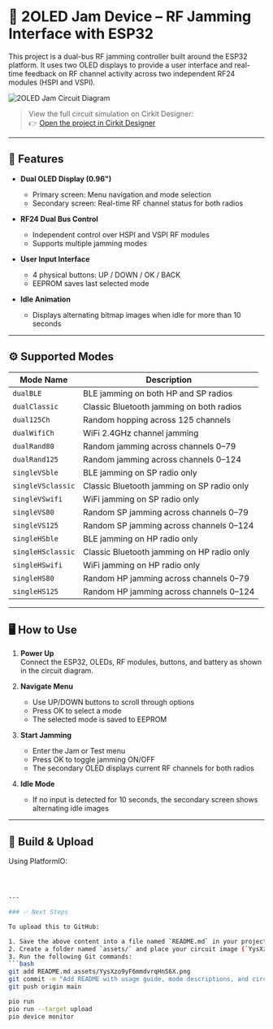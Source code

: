 # 📡 2OLED Jam Device – RF Jamming Interface with ESP32

This project is a dual-bus RF jamming controller built around the ESP32 platform. It uses two OLED displays to provide a user interface and real-time feedback on RF channel activity across two independent RF24 modules (HSPI and VSPI).

![2OLED Jam Circuit Diagram](assets/YysXzo9yF6mmdvrqHnS6X.png)

> View the full circuit simulation on Cirkit Designer:  
👉 [Open the project in Cirkit Designer](https://app.cirkitdesigner.com/project/64a3d173-33f8-48d8-96f6-68df3df7daf9)

---

## 🧩 Features

- **Dual OLED Display (0.96")**  
  - Primary screen: Menu navigation and mode selection  
  - Secondary screen: Real-time RF channel status for both radios

- **RF24 Dual Bus Control**  
  - Independent control over HSPI and VSPI RF modules  
  - Supports multiple jamming modes

- **User Input Interface**  
  - 4 physical buttons: UP / DOWN / OK / BACK  
  - EEPROM saves last selected mode

- **Idle Animation**  
  - Displays alternating bitmap images when idle for more than 10 seconds

---

## ⚙️ Supported Modes

| Mode Name         | Description                                      |
|-------------------|--------------------------------------------------|
| `dualBLE`         | BLE jamming on both HP and SP radios             |
| `dualClassic`     | Classic Bluetooth jamming on both radios         |
| `dual125Ch`       | Random hopping across 125 channels               |
| `dualWifiCh`      | WiFi 2.4GHz channel jamming                      |
| `dualRand80`      | Random jamming across channels 0–79              |
| `dualRand125`     | Random jamming across channels 0–124             |
| `singleVSble`     | BLE jamming on SP radio only                     |
| `singleVSclassic` | Classic Bluetooth jamming on SP radio only       |
| `singleVSwifi`    | WiFi jamming on SP radio only                    |
| `singleVS80`      | Random SP jamming across channels 0–79           |
| `singleVS125`     | Random SP jamming across channels 0–124          |
| `singleHSble`     | BLE jamming on HP radio only                     |
| `singleHSclassic` | Classic Bluetooth jamming on HP radio only       |
| `singleHSwifi`    | WiFi jamming on HP radio only                    |
| `singleHS80`      | Random HP jamming across channels 0–79           |
| `singleHS125`     | Random HP jamming across channels 0–124          |

---

## 🖥️ How to Use

1. **Power Up**  
   Connect the ESP32, OLEDs, RF modules, buttons, and battery as shown in the circuit diagram.

2. **Navigate Menu**  
   - Use UP/DOWN buttons to scroll through options  
   - Press OK to select a mode  
   - The selected mode is saved to EEPROM

3. **Start Jamming**  
   - Enter the Jam or Test menu  
   - Press OK to toggle jamming ON/OFF  
   - The secondary OLED displays current RF channels for both radios

4. **Idle Mode**  
   - If no input is detected for 10 seconds, the secondary screen shows alternating idle images

---

## 🔧 Build & Upload

Using PlatformIO:
```bash



---

### ✅ Next Steps

To upload this to GitHub:

1. Save the above content into a file named `README.md` in your project root.
2. Create a folder named `assets/` and place your circuit image (`YysXzo9yF6mmdvrqHnS6X.png`) inside it.
3. Run the following Git commands:
```bash
git add README.md assets/YysXzo9yF6mmdvrqHnS6X.png
git commit -m "Add README with usage guide, mode descriptions, and circuit image"
git push origin main

pio run
pio run --target upload
pio device monitor
